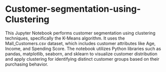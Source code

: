# Customer-segmentation-using-Clustering
This Jupyter Notebook performs customer segmentation using clustering techniques, specifically the K-Means algorithm. It uses the Mall_Customers.csv dataset, which includes customer attributes like Age, Income, and Spending Score. The notebook utilizes Python libraries such as pandas, matplotlib, seaborn, and sklearn to visualize customer distribution and apply clustering for identifying distinct customer groups based on their purchasing behavior.
